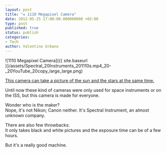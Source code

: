 ```yaml
---
layout: post
title: "★ 1110 Megapixel Camera"
date: 2012-05-25 17:00:00.000000000 +02:00
type: post
published: true
status: publish
categories:
- Tech
author: Valentino Urbano 
---
```


![1110 Megapixel Camera]({{ site.baseurl }}/assets/Spectral_20Instruments_201110s.mp4_20-_20YouTube_20copy_large_large.png)

[This camera can take a picture of the sun and the stars at the same time.][0]

Until now these kind of cameras were only used for space instruments or on the ISS, but this camera is made for everyone.

Wonder who is the maker?  
Nope, it's not Nikon; Canon neither. It's Spectral Instrument, an almost unknown company.

There are also few throwbacks:  
It only takes black and white pictures and the exposure time can be of a few hours.

But it's a really good machine.


[0]: http://www.theverge.com/2012/5/18/3028249/spectral-instruments-112-megapixel-noise-free-sensor